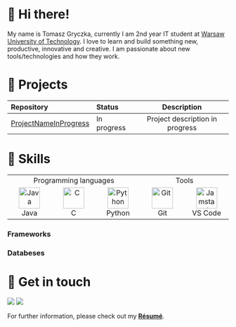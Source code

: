 # :wave: Hi there!

My name is Tomasz Gryczka, currently I am 2nd year IT student at [Warsaw University of Technology](https://www.pw.edu.pl/engpw).  I love to learn and build something new, productive, innovative and creative. I am passionate about new tools/technologies and how they work.


# 📃 Projects
| Repository | Status | Description |
|:---|:---|:---:|
|[ProjectNameInProgress](https://github.com/Tomasz-Gryczka)| In progress | Project description in progress |

# 🚀 Skills

<table>
  <tr>
    <td colspan="3" align="center"> Programming languages </td> 
    <td colspan="3" align="center"> Tools </td>
  </tr>
  
  <tr>
      <td align="center" width="96">
      <a href="#Java">
        <img src="https://seeklogo.com/images/J/java-logo-7F8B35BAB3-seeklogo.com.png" width="48" height="48" alt="Java" />
      </a>
      <br>Java
    </td>
    <td align="center" width="96">
      <a href="#C">
        <img src="https://seeklogo.com/images/C/c-programming-language-logo-9B32D017B1-seeklogo.com.png" width="48" height="48" alt="C" />
      </a>
      <br>C
    </td> 
    <td align="center" width="96">
      <a href="#Python">
        <img src="https://seeklogo.com/images/P/python-logo-A32636CAA3-seeklogo.com.png" width="48" height="48" alt="Python" />
      </a>
      <br>Python
    </td>
    <td align="center" width="96">
      <a href="#git" >
        <img src="https://upload.wikimedia.org/wikipedia/commons/thumb/3/3f/Git_icon.svg/1200px-Git_icon.svg.png" width="48" height="48" alt="Git" />
      </a>
      <br>Git
    </td> 
    <td align="center"  width="96">
      <a href="#vscode">
        <img src="https://upload.wikimedia.org/wikipedia/commons/9/9a/Visual_Studio_Code_1.35_icon.svg" width="48" height="48" alt="Jamstack" />
      </a>
      <br>VS Code
    </td>
  </tr>
</table>

### Frameworks

### Databeses


# 💬 Get in touch

<p align = "center">

[<img src="https://img.shields.io/badge/gmail-%2312100E.svg?&style=for-the-badge&logo=gmail&logoColor=white&color=black" />](https://mail.google.com/mail/?view=cm&fs=1&to=tumek001@gmail.com&su=&body=&bcc=)
[<img src="https://img.shields.io/badge/linkedin-%2312100E.svg?&style=for-the-badge&logo=linkedin&logoColor=white&color=black" />](www.linkedin.com/in/gryczka-tomasz)

</p>

For further information, please check out my [**Résumé**]().

<!--
**Tomasz-Gryczka/Tomasz-Gryczka** is a ✨ _special_ ✨ repository because its `README.md` (this file) appears on your GitHub profile.

Here are some ideas to get you started:

- 🔭 I’m currently working on ...
- 🌱 I’m currently learning ...
- 👯 I’m looking to collaborate on ...
- 🤔 I’m looking for help with ...
- 💬 Ask me about ...
- 📫 How to reach me: ...
- 😄 Pronouns: ...
- ⚡ Fun fact: ...
-->
